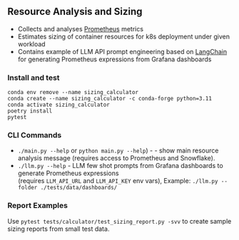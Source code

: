 ## Resource Analysis and Sizing

* Collects and analyses [Prometheus](https://prometheus.io/) metrics
* Estimates sizing of container resources for k8s deployment under given workload
* Contains example of LLM API prompt engineering based on [LangChain](https://www.langchain.com/) for
  generating Prometheus expressions from Grafana dashboards

### Install and test

```shell
conda env remove --name sizing_calculator
conda create --name sizing_calculator -c conda-forge python=3.11
conda activate sizing_calculator
poetry install
pytest
```

### CLI Commands

* `./main.py --help` or `python main.py --help`) - - show main resource analysis message
  (requires access to Prometheus and Snowflake).
* `./llm.py --help` - LLM few shot prompts from Grafana dashboards to generate Prometheus expressions  
  (requires `LLM_API_URL` and `LLM_API_KEY` env vars), Example: `./llm.py --folder ./tests/data/dashboards/`

### Report Examples

Use `pytest tests/calculator/test_sizing_report.py -svv` to create sample sizing reports from small test data.